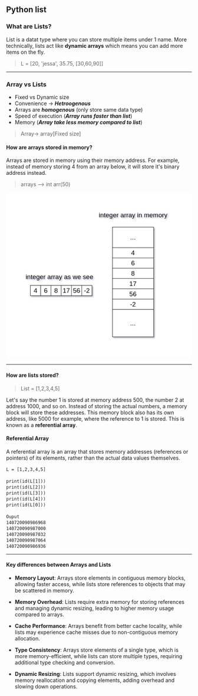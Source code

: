 ## Python list

### What are Lists?

List is a datat type where you can store multiple items under 1 name. More technically, lists act like **dynamic arrays** which means you can add more items on the fly. 

> L = [20, 'jessa', 35.75, [30,60,90]]
---
### Array vs Lists

- Fixed vs Dynamic size
-  Convenience -> ***Hetroogenous***
-  Arrays are ***homogenous*** (only store same data type)
-  Speed of execution (***Array runs faster than list***)
-  Memory (***Array take less memory compared to list***)

> Array->  array[Fixed size]

#### How are arrays stored in memory?

Arrays are stored in memory using their memory address. For example, instead of memory storing 4 from an array below, it will store it's binary address instead. 

> arrays --> int arr(50)


![Memory Array](MemoryArray.jpg)

--- 

#### How are lists stored?

> List = [1,2,3,4,5]

Let's say the number 1 is stored at memory address 500, the number 2 at address 1000, and so on. Instead of storing the actual numbers, a memory block will store these addresses. This memory block also has its own address, like 5000 for example, where the reference to 1 is stored. This is known as a **referential array**.

#### Referential Array

A referential array is an array that stores memory addresses (references or pointers) of its elements, rather than the actual data values themselves.



```
L = [1,2,3,4,5]

print(id(L[1]))
print(id(L[2]))
print(id(L[3]))
print(id(L[4]))
print(id(L[0]))

Ouput
140720090986968
140720090987000
140720090987032
140720090987064
140720090986936
```

---

#### Key differences between Arrays and Lists

- **Memory Layout**: Arrays store elements in contiguous memory blocks, allowing faster access, while lists store references to objects that may be scattered in memory.

- **Memory Overhead**: Lists require extra memory for storing references and managing dynamic resizing, leading to higher memory usage compared to arrays.

- **Cache Performance**: Arrays benefit from better cache locality, while lists may experience cache misses due to non-contiguous memory allocation.

- **Type Consistency**: Arrays store elements of a single type, which is more memory-efficient, while lists can store multiple types, requiring additional type checking and conversion.

- **Dynamic Resizing**: Lists support dynamic resizing, which involves memory reallocation and copying elements, adding overhead and slowing down operations.

